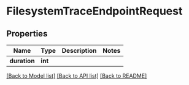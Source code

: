 # FilesystemTraceEndpointRequest


## Properties

Name | Type | Description | Notes
------------ | ------------- | ------------- | -------------
**duration** | **int** |  | 

[[Back to Model list]](../#documentation-for-models) [[Back to API list]](../#documentation-for-api-endpoints) [[Back to README]](../)


